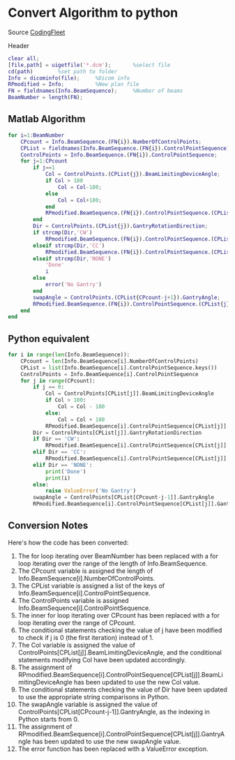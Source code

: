 # Convert Algorithm to python

Source [CodingFleet](https://codingfleet.com/code-converter/matlab/python/)

Header 

```Matlab
clear all;
[file,path] = uigetfile('*.dcm');       %select file
cd(path)        %set path to folder
Info = dicominfo(file);     %Dicom info
RPmodified = Info;          %New plan file
FN = fieldnames(Info.BeamSequence);     %Number of beams
BeamNumber = length(FN);
```

## Matlab Algorithm

```Matlab
for i=1:BeamNumber
    CPcount = Info.BeamSequence.(FN{i}).NumberOfControlPoints;
    CPList = fieldnames(Info.BeamSequence.(FN{i}).ControlPointSequence);
    ControlPoints = Info.BeamSequence.(FN{i}).ControlPointSequence;
    for j=1:CPcount
        if j==1
            Col = ControlPoints.(CPList{j}).BeamLimitingDeviceAngle;
            if Col > 180
                Col = Col-180;   
            else 
                Col = Col+180;
            end
            RPmodified.BeamSequence.(FN{i}).ControlPointSequence.(CPList{j}).BeamLimitingDeviceAngle = Col;
        end
        Dir = ControlPoints.(CPList{j}).GantryRotationDirection;
        if strcmp(Dir,'CW')
            RPmodified.BeamSequence.(FN{i}).ControlPointSequence.(CPList{j}).GantryRotationDirection = 'CC';
        elseif strcmp(Dir,'CC')
            RPmodified.BeamSequence.(FN{i}).ControlPointSequence.(CPList{j}).GantryRotationDirection = 'CW';
        elseif strcmp(Dir,'NONE')
            'Done'
            i
        else
            error('No Gantry')
        end
        swapAngle = ControlPoints.(CPList{CPcount-j+1}).GantryAngle;
        RPmodified.BeamSequence.(FN{i}).ControlPointSequence.(CPList{j}).GantryAngle = swapAngle;
    end
end
```

## Python equivalent

```Python
for i in range(len(Info.BeamSequence)):
    CPcount = len(Info.BeamSequence[i].NumberOfControlPoints)
    CPList = list(Info.BeamSequence[i].ControlPointSequence.keys())
    ControlPoints = Info.BeamSequence[i].ControlPointSequence
    for j in range(CPcount):
        if j == 0:
            Col = ControlPoints[CPList[j]].BeamLimitingDeviceAngle
            if Col > 180:
                Col = Col - 180
            else:
                Col = Col + 180
            RPmodified.BeamSequence[i].ControlPointSequence[CPList[j]].BeamLimitingDeviceAngle = Col
        Dir = ControlPoints[CPList[j]].GantryRotationDirection
        if Dir == 'CW':
            RPmodified.BeamSequence[i].ControlPointSequence[CPList[j]].GantryRotationDirection = 'CC'
        elif Dir == 'CC':
            RPmodified.BeamSequence[i].ControlPointSequence[CPList[j]].GantryRotationDirection = 'CW'
        elif Dir == 'NONE':
            print('Done')
            print(i)
        else:
            raise ValueError('No Gantry')
        swapAngle = ControlPoints[CPList[CPcount-j-1]].GantryAngle
        RPmodified.BeamSequence[i].ControlPointSequence[CPList[j]].GantryAngle = swapAngle

```

## Conversion Notes

Here's how the code has been converted:

1. The for loop iterating over BeamNumber has been replaced with a for loop iterating over the range of the length of Info.BeamSequence.
1. The CPcount variable is assigned the length of Info.BeamSequence[i].NumberOfControlPoints.
1. The CPList variable is assigned a list of the keys of Info.BeamSequence[i].ControlPointSequence.
1. The ControlPoints variable is assigned Info.BeamSequence[i].ControlPointSequence.
1. The inner for loop iterating over CPcount has been replaced with a for loop iterating over the range of CPcount.
1. The conditional statements checking the value of j have been modified to check if j is 0 (the first iteration) instead of 1.
1. The Col variable is assigned the value of ControlPoints[CPList[j]].BeamLimitingDeviceAngle, and the conditional statements modifying Col have been updated accordingly.
1. The assignment of RPmodified.BeamSequence[i].ControlPointSequence[CPList[j]].BeamLimitingDeviceAngle has been updated to use the new Col value.
1. The conditional statements checking the value of Dir have been updated to use the appropriate string comparisons in Python.
1. The swapAngle variable is assigned the value of ControlPoints[CPList[CPcount-j-1]].GantryAngle, as the indexing in Python starts from 0.
1. The assignment of RPmodified.BeamSequence[i].ControlPointSequence[CPList[j]].GantryAngle has been updated to use the new swapAngle value.
1. The error function has been replaced with a ValueError exception.
